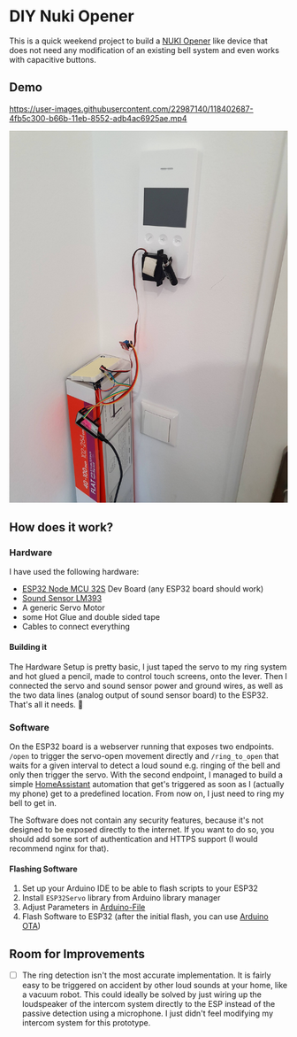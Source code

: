

# DIY Nuki Opener

This is a quick weekend project to build a [NUKI Opener](https://nuki.io/en/opener/) like device that does not need any modification of an existing bell system and even works with capacitive buttons.

## Demo

https://user-images.githubusercontent.com/22987140/118402687-4fb5c300-b66b-11eb-8552-adb4ac6925ae.mp4

![Prototype mounted to bell system](./media/final-prototype.jpg)

## How does it work?

### Hardware

I have used the following hardware:

- [ESP32 Node MCU 32S](https://www.amazon.de/dp/B07TXNK6P1) Dev Board (any ESP32 board should work)
- [Sound Sensor LM393](https://www.conrad.de/de/p/iduino-1485297-mikrofon-schallsensor-1-st-1485297.html)
- A generic Servo Motor
- some Hot Glue and double sided tape
- Cables to connect everything

#### Building it

The Hardware Setup is pretty basic, I just taped the servo to my ring system and hot glued a pencil, made to control touch screens, onto the lever.
Then I connected the servo and sound sensor power and ground wires, as well as the two data lines (analog output of sound sensor board) to the ESP32.
That's all it needs. 🎉

### Software

On the ESP32 board is a webserver running that exposes two endpoints. `/open` to trigger the servo-open movement directly and `/ring_to_open` that waits for a given interval to detect a loud sound e.g. ringing of the bell and only then trigger the servo.
With the second endpoint, I managed to build a simple [HomeAssistant](https://www.home-assistant.io/) automation that get's triggered as soon as I (actually my phone) get to a predefined location. From now on, I just need to ring my bell to get in.

The Software does not contain any security features, because it's not designed to be exposed directly to the internet. If you want to do so, you should add some sort of authentication and HTTPS support (I would recommend nginx for that).

#### Flashing Software

1. Set up your Arduino IDE to be able to flash scripts to your ESP32
2. Install `ESP32Servo` library from Arduino library manager
3. Adjust Parameters in [Arduino-File](./ring-press/ring-press.ino)
4. Flash Software to ESP32 (after the initial flash, you can use [Arduino OTA](https://arduino-esp8266.readthedocs.io/en/latest/ota_updates/readme.html))

## Room for Improvements

- [ ] The ring detection isn't the most accurate implementation. It is fairly easy to be triggered on accident by other loud sounds at your home, like a vacuum robot. This could ideally be solved by just wiring up the loudspeaker of the intercom system directly to the ESP instead of the passive detection using a microphone. I just didn't feel modifying my intercom system for this prototype.
